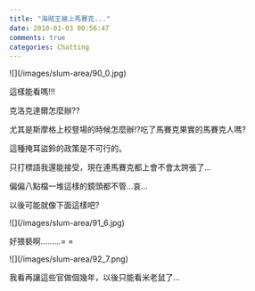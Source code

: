 ```yaml
---
title: "海賊王被上馬賽克..."
date: 2010-01-03 00:56:47
comments: true
categories: Chatting
---
```


<p>![](/images/slum-area/90_0.jpg)</p><p>這樣能看嗎!!!</p><p>克洛克達爾怎麼辦??</p><p>尤其是斯摩格上校豋場的時候怎麼辦!?吃了馬賽克果實的馬賽克人嗎?</p><p>這種掩耳盜鈴的政策是不可行的。</p><p>只打標語我還能接受，現在連馬賽克都上會不會太誇張了...</p><p>偏偏八點檔一堆這樣的鏡頭都不管...哀...</p><p>以後可能就像下面這樣吧?</p><p>![](/images/slum-area/91_6.jpg)</p><p>好猥褻啊.........= =</p><p>![](/images/slum-area/92_7.png)</p><p>我看再讓這些官做個幾年，以後只能看米老鼠了...</p><p>&nbsp;</p>

